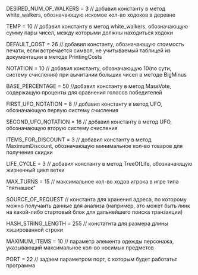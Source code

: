 DESIRED\_NUM\_OF\_WALKERS = 3 // добавил константу в метод white_walkers, обозначающую искомое кол-во ходоков в деревне

TEMP = 10 // добавил константу в метод white_walkers, обозначающую сумму пары чисел, между которыми должны находиться ходоки

DEFAULT_COST = 26 // добавил константу, обозначающую стоимость печати, если встречается символ, не учитываемый таблицей из документации в методе PrintingCosts

NOTATION = 10 // добавил константу, обозначающую 10(по сути, систему счисления) при вычитании больших чисел в методе BigMinus

BASE_PERCENTAGE = 50 //добавил константу в метод MassVote, содержащую проценты для сравнения голосов победителей

FIRST\_UFO_NOTATION = 8 // добавил константу в метод UFO, обозначающую первую систему счисления

SECOND\_UFO_NOTATION = 16 // добавил константу в метод UFO, обозначающую вторую систему счисления

ITEMS\_FOR_DISCOUNT = 3 // добавил константу в метод MaximumDiscount, обозначающую минимальное кол-во товаров для получения скидки

LIFE_CYCLE = 3 // добавил константу в метод TreeOfLife, обозначающую жизненный цикл ветки

MAX_TURNS = 15 // максимальное кол-во ходов игрока в игре типа "пятнашек"

SOURCE\_OF_REQUEST // константа для хранения адреса, по которому можно получаить данные для анализа (например, это может быть линк на какой-либо стартовый блок для дальнейшего поиска транзакции)

HASH\_STRING_LENGTH = 255 // констатнта для размера длины хэшированной строки

MAXIMUM_ITEMS = 10 // параметр элемента одежды персонажа, указывающий максимальное кол-во носимых предметов

PORT = 22 // задаем параметром порт, с которым будет работатьт программа 
